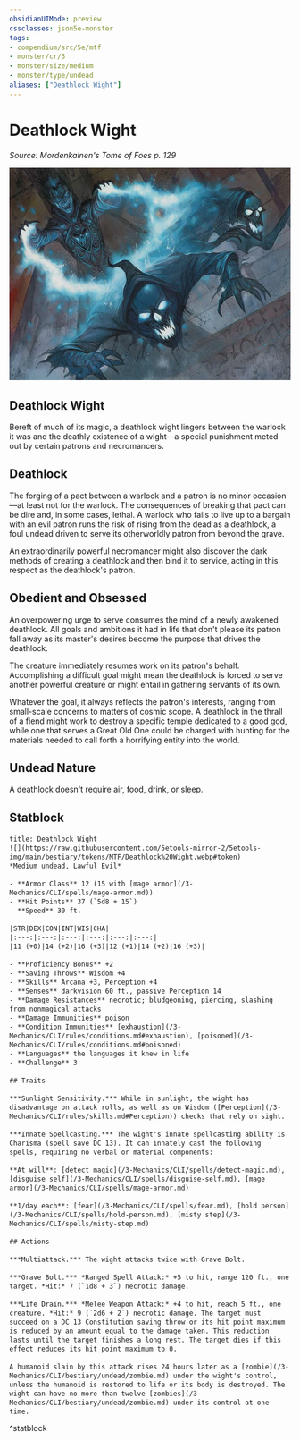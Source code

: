 ```yaml
---
obsidianUIMode: preview
cssclasses: json5e-monster
tags:
- compendium/src/5e/mtf
- monster/cr/3
- monster/size/medium
- monster/type/undead
aliases: ["Deathlock Wight"]
---
```

# Deathlock Wight
*Source: Mordenkainen's Tome of Foes p. 129*  

![](https://raw.githubusercontent.com/5etools-mirror-2/5etools-img/main/bestiary/MTF/Deathlock%20Wight.webp#right)  
## Deathlock Wight

Bereft of much of its magic, a deathlock wight lingers between the warlock it was and the deathly existence of a wight—a special punishment meted out by certain patrons and necromancers.

## Deathlock

The forging of a pact between a warlock and a patron is no minor occasion—at least not for the warlock. The consequences of breaking that pact can be dire and, in some cases, lethal. A warlock who fails to live up to a bargain with an evil patron runs the risk of rising from the dead as a deathlock, a foul undead driven to serve its otherworldly patron from beyond the grave.

An extraordinarily powerful necromancer might also discover the dark methods of creating a deathlock and then bind it to service, acting in this respect as the deathlock's patron.

## Obedient and Obsessed

An overpowering urge to serve consumes the mind of a newly awakened deathlock. All goals and ambitions it had in life that don't please its patron fall away as its master's desires become the purpose that drives the deathlock.

The creature immediately resumes work on its patron's behalf. Accomplishing a difficult goal might mean the deathlock is forced to serve another powerful creature or might entail in gathering servants of its own.

Whatever the goal, it always reflects the patron's interests, ranging from small-scale concerns to matters of cosmic scope. A deathlock in the thrall of a fiend might work to destroy a specific temple dedicated to a good god, while one that serves a Great Old One could be charged with hunting for the materials needed to call forth a horrifying entity into the world.

## Undead Nature

A deathlock doesn't require air, food, drink, or sleep.


## Statblock

```ad-statblock
title: Deathlock Wight
![](https://raw.githubusercontent.com/5etools-mirror-2/5etools-img/main/bestiary/tokens/MTF/Deathlock%20Wight.webp#token)
*Medium undead, Lawful Evil*

- **Armor Class** 12 (15 with [mage armor](/3-Mechanics/CLI/spells/mage-armor.md))
- **Hit Points** 37 (`5d8 + 15`) 
- **Speed** 30 ft.

|STR|DEX|CON|INT|WIS|CHA|
|:---:|:---:|:---:|:---:|:---:|:---:|
|11 (+0)|14 (+2)|16 (+3)|12 (+1)|14 (+2)|16 (+3)|

- **Proficiency Bonus** +2
- **Saving Throws** Wisdom +4
- **Skills** Arcana +3, Perception +4
- **Senses** darkvision 60 ft., passive Perception 14
- **Damage Resistances** necrotic; bludgeoning, piercing, slashing from nonmagical attacks
- **Damage Immunities** poison
- **Condition Immunities** [exhaustion](/3-Mechanics/CLI/rules/conditions.md#exhaustion), [poisoned](/3-Mechanics/CLI/rules/conditions.md#poisoned)
- **Languages** the languages it knew in life
- **Challenge** 3

## Traits

***Sunlight Sensitivity.*** While in sunlight, the wight has disadvantage on attack rolls, as well as on Wisdom ([Perception](/3-Mechanics/CLI/rules/skills.md#Perception)) checks that rely on sight.

***Innate Spellcasting.*** The wight's innate spellcasting ability is Charisma (spell save DC 13). It can innately cast the following spells, requiring no verbal or material components:

**At will**: [detect magic](/3-Mechanics/CLI/spells/detect-magic.md), [disguise self](/3-Mechanics/CLI/spells/disguise-self.md), [mage armor](/3-Mechanics/CLI/spells/mage-armor.md)

**1/day each**: [fear](/3-Mechanics/CLI/spells/fear.md), [hold person](/3-Mechanics/CLI/spells/hold-person.md), [misty step](/3-Mechanics/CLI/spells/misty-step.md)

## Actions

***Multiattack.*** The wight attacks twice with Grave Bolt.

***Grave Bolt.*** *Ranged Spell Attack:* +5 to hit, range 120 ft., one target. *Hit:* 7 (`1d8 + 3`) necrotic damage.

***Life Drain.*** *Melee Weapon Attack:* +4 to hit, reach 5 ft., one creature. *Hit:* 9 (`2d6 + 2`) necrotic damage. The target must succeed on a DC 13 Constitution saving throw or its hit point maximum is reduced by an amount equal to the damage taken. This reduction lasts until the target finishes a long rest. The target dies if this effect reduces its hit point maximum to 0.

A humanoid slain by this attack rises 24 hours later as a [zombie](/3-Mechanics/CLI/bestiary/undead/zombie.md) under the wight's control, unless the humanoid is restored to life or its body is destroyed. The wight can have no more than twelve [zombies](/3-Mechanics/CLI/bestiary/undead/zombie.md) under its control at one time.
```
^statblock